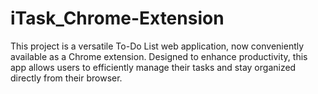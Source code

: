 # iTask_Chrome-Extension

This project is a versatile To-Do List web application, now conveniently available as a Chrome extension. Designed to enhance productivity, this app allows users to efficiently manage their tasks and stay organized directly from their browser.



